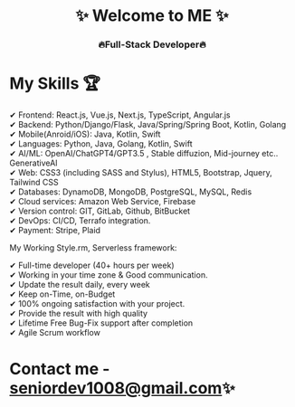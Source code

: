 <h1 align="center">✨ Welcome to ME ✨</h1> 
<h3 align="center"> 🔥Full-Stack Developer🔥</h3>

# My Skills 🏆

 ✔ Frontend: React.js, Vue.js, Next.js, TypeScript, Angular.js  \
 ✔ Backend: Python/Django/Flask, Java/Spring/Spring Boot, Kotlin, Golang   \
 ✔ Mobile(Anroid/iOS): Java, Kotlin, Swift   \
 ✔ Languages: Python, Java, Golang, Kotlin, Swift  \
 ✔ AI/ML: OpenAI/ChatGPT4/GPT3.5 , Stable diffuzion, Mid-journey etc.. GenerativeAI  \
 ✔ Web: CSS3 (including SASS and Stylus), HTML5, Bootstrap, Jquery, Tailwind CSS  \
 ✔ Databases: DynamoDB, MongoDB, PostgreSQL, MySQL, Redis  \
 ✔ Cloud services: Amazon Web Service, Firebase  \
 ✔ Version control: GIT, GitLab, Github, BitBucket  \
 ✔ DevOps: CI/CD, Terrafo integration.  \
 ✔ Payment: Stripe, Plaid  

My Working Style.rm, Serverless framework:

 ✔ Full-time developer (40+ hours per week)  \
 ✔ Working in your time zone & Good communication.  \
 ✔ Update the result daily, every week  \
 ✔ Keep on-Time, on-Budget  \
 ✔ 100% ongoing satisfaction with your project.  \
 ✔ Provide the result with high quality  \
 ✔ Lifetime Free Bug-Fix support after completion  \
 ✔ Agile Scrum workflow  


# Contact me - seniordev1008@gmail.com✨
